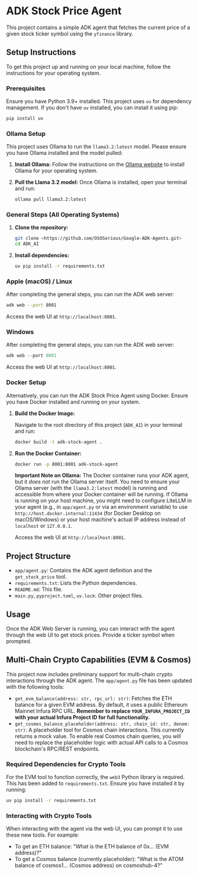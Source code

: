 # ADK Stock Price Agent

This project contains a simple ADK agent that fetches the current price of a given stock ticker symbol using the `yfinance` library.

## Setup Instructions

To get this project up and running on your local machine, follow the instructions for your operating system.

### Prerequisites

Ensure you have Python 3.9+ installed. This project uses `uv` for dependency management. If you don't have `uv` installed, you can install it using pip:

```bash
pip install uv
```

### Ollama Setup

This project uses Ollama to run the `llama3.2:latest` model. Please ensure you have Ollama installed and the model pulled:

1.  **Install Ollama:**
    Follow the instructions on the [Ollama website](https://ollama.com/download) to install Ollama for your operating system.

2.  **Pull the Llama 3.2 model:**
    Once Ollama is installed, open your terminal and run:
    ```bash
    ollama pull llama3.2:latest
    ```

### General Steps (All Operating Systems)

1.  **Clone the repository:**

    ```bash
    git clone <https://github.com/OSOSerious/Google-ADK-Agents.git>
    cd ADK_AI
    ```

2.  **Install dependencies:**

    ```bash
    uv pip install -r requirements.txt
    ```

### Apple (macOS) / Linux

After completing the general steps, you can run the ADK web server:

```bash
adk web --port 8001
```

Access the web UI at `http://localhost:8001`.

### Windows

After completing the general steps, you can run the ADK web server:

```powershell
adk web --port 8001
```

Access the web UI at `http://localhost:8001`.

### Docker Setup

Alternatively, you can run the ADK Stock Price Agent using Docker. Ensure you have Docker installed and running on your system.

1.  **Build the Docker Image:**

    Navigate to the root directory of this project (`ADK_AI`) in your terminal and run:

    ```bash
    docker build -t adk-stock-agent .
    ```

2.  **Run the Docker Container:**

    ```bash
    docker run -p 8001:8001 adk-stock-agent
    ```

    **Important Note on Ollama:**
    The Docker container runs your ADK agent, but it *does not* run the Ollama server itself. You need to ensure your Ollama server (with the `llama3.2:latest` model) is running and accessible from where your Docker container will be running. If Ollama is running on your host machine, you might need to configure LiteLLM in your agent (e.g., in `app/agent.py` or via an environment variable) to use `http://host.docker.internal:11434` (for Docker Desktop on macOS/Windows) or your host machine's actual IP address instead of `localhost` or `127.0.0.1`.

    Access the web UI at `http://localhost:8001`.

## Project Structure

-   `app/agent.py`: Contains the ADK agent definition and the `get_stock_price` tool.
-   `requirements.txt`: Lists the Python dependencies.
-   `README.md`: This file.
-   `main.py`, `pyproject.toml`, `uv.lock`: Other project files.

## Usage

Once the ADK Web Server is running, you can interact with the agent through the web UI to get stock prices. Provide a ticker symbol when prompted.

## Multi-Chain Crypto Capabilities (EVM & Cosmos)

This project now includes preliminary support for multi-chain crypto interactions through the ADK agent. The `app/agent.py` file has been updated with the following tools:

-   `get_evm_balance(address: str, rpc_url: str)`: Fetches the ETH balance for a given EVM address. By default, it uses a public Ethereum Mainnet Infura RPC URL. **Remember to replace `YOUR_INFURA_PROJECT_ID` with your actual Infura Project ID for full functionality.**
-   `get_cosmos_balance_placeholder(address: str, chain_id: str, denom: str)`: A placeholder tool for Cosmos chain interactions. This currently returns a mock value. To enable real Cosmos chain queries, you will need to replace the placeholder logic with actual API calls to a Cosmos blockchain's RPC/REST endpoints.

### Required Dependencies for Crypto Tools

For the EVM tool to function correctly, the `web3` Python library is required. This has been added to `requirements.txt`. Ensure you have installed it by running:

```bash
uv pip install -r requirements.txt
```

### Interacting with Crypto Tools

When interacting with the agent via the web UI, you can prompt it to use these new tools. For example:

-   To get an ETH balance: "What is the ETH balance of 0x... (EVM address)?"
-   To get a Cosmos balance (currently placeholder): "What is the ATOM balance of cosmos1... (Cosmos address) on cosmoshub-4?"
